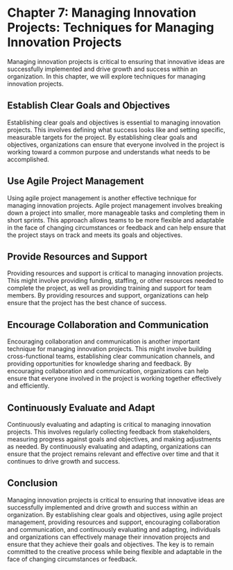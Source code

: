 Chapter 7: Managing Innovation Projects: Techniques for Managing Innovation Projects
====================================================================================

Managing innovation projects is critical to ensuring that innovative ideas are successfully implemented and drive growth and success within an organization. In this chapter, we will explore techniques for managing innovation projects.

Establish Clear Goals and Objectives
------------------------------------

Establishing clear goals and objectives is essential to managing innovation projects. This involves defining what success looks like and setting specific, measurable targets for the project. By establishing clear goals and objectives, organizations can ensure that everyone involved in the project is working toward a common purpose and understands what needs to be accomplished.

Use Agile Project Management
----------------------------

Using agile project management is another effective technique for managing innovation projects. Agile project management involves breaking down a project into smaller, more manageable tasks and completing them in short sprints. This approach allows teams to be more flexible and adaptable in the face of changing circumstances or feedback and can help ensure that the project stays on track and meets its goals and objectives.

Provide Resources and Support
-----------------------------

Providing resources and support is critical to managing innovation projects. This might involve providing funding, staffing, or other resources needed to complete the project, as well as providing training and support for team members. By providing resources and support, organizations can help ensure that the project has the best chance of success.

Encourage Collaboration and Communication
-----------------------------------------

Encouraging collaboration and communication is another important technique for managing innovation projects. This might involve building cross-functional teams, establishing clear communication channels, and providing opportunities for knowledge sharing and feedback. By encouraging collaboration and communication, organizations can help ensure that everyone involved in the project is working together effectively and efficiently.

Continuously Evaluate and Adapt
-------------------------------

Continuously evaluating and adapting is critical to managing innovation projects. This involves regularly collecting feedback from stakeholders, measuring progress against goals and objectives, and making adjustments as needed. By continuously evaluating and adapting, organizations can ensure that the project remains relevant and effective over time and that it continues to drive growth and success.

Conclusion
----------

Managing innovation projects is critical to ensuring that innovative ideas are successfully implemented and drive growth and success within an organization. By establishing clear goals and objectives, using agile project management, providing resources and support, encouraging collaboration and communication, and continuously evaluating and adapting, individuals and organizations can effectively manage their innovation projects and ensure that they achieve their goals and objectives. The key is to remain committed to the creative process while being flexible and adaptable in the face of changing circumstances or feedback.
